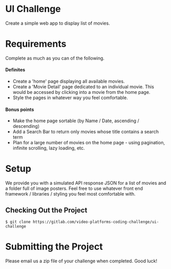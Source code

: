 # UI Challenge

Create a simple web app to display list of movies. 

# Requirements

Complete as much as you can of the following. 

#### Definites
* Create a 'home' page displaying all available movies.
* Create a 'Movie Detail' page dedicated to an individual movie. This would be accessed by clicking into a movie from the home page.
* Style the pages in whatever way you feel comfortable.

#### Bonus points
* Make the home page sortable (by Name / Date, ascending / descending)
* Add a Search Bar to return only movies whose title contains a search term
* Plan for a large number of movies on the home page - using pagination, infinite scrolling, lazy loading, etc.

# Setup

We provide you with a simulated API response JSON for a list of movies and a folder full of image posters.  Feel free to use whatever front end framework / libraries / styling you feel most comfortable with. 

## Checking Out the Project

```
$ git clone https://gitlab.com/video-platforms-coding-challenge/ui-challenge
```

# Submitting the Project

Please email us a zip file of your challenge when completed. Good luck!